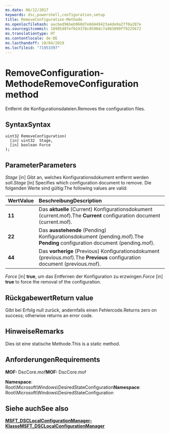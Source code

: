 ```yaml
---
ms.date: 06/12/2017
keywords: dsc,powershell,configuration,setup
title: RemoveConfiguration-Methode
ms.openlocfilehash: aacbed96beb960d7e0d449423a4de9a27f0a287e
ms.sourcegitcommit: 18985d07ef024378c8590dc7a983099ff9225672
ms.translationtype: HT
ms.contentlocale: de-DE
ms.lasthandoff: 10/04/2019
ms.locfileid: "71953397"
---
```

# <a name="removeconfiguration-method"></a><span data-ttu-id="599f2-103">RemoveConfiguration-Methode</span><span class="sxs-lookup"><span data-stu-id="599f2-103">RemoveConfiguration method</span></span>

<span data-ttu-id="599f2-104">Entfernt die Konfigurationsdateien.</span><span class="sxs-lookup"><span data-stu-id="599f2-104">Removes the configuration files.</span></span>

## <a name="syntax"></a><span data-ttu-id="599f2-105">Syntax</span><span class="sxs-lookup"><span data-stu-id="599f2-105">Syntax</span></span>

```mof
uint32 RemoveConfiguration(
  [in] uint32  Stage,
  [in] boolean Force
);
```

## <a name="parameters"></a><span data-ttu-id="599f2-106">Parameter</span><span class="sxs-lookup"><span data-stu-id="599f2-106">Parameters</span></span>

<span data-ttu-id="599f2-107">*Stage* \[in\] Gibt an, welches Konfigurationsdokument entfernt werden soll.</span><span class="sxs-lookup"><span data-stu-id="599f2-107">*Stage* \[in\] Specifies which configuration document to remove.</span></span> <span data-ttu-id="599f2-108">Die folgenden Werte sind gültig:</span><span class="sxs-lookup"><span data-stu-id="599f2-108">The following values are valid:</span></span>

|<span data-ttu-id="599f2-109">Wert</span><span class="sxs-lookup"><span data-stu-id="599f2-109">Value</span></span> |<span data-ttu-id="599f2-110">Beschreibung</span><span class="sxs-lookup"><span data-stu-id="599f2-110">Description</span></span> |
|:--- |:---|
|<span data-ttu-id="599f2-111">**1**</span><span class="sxs-lookup"><span data-stu-id="599f2-111">**1**</span></span> | <span data-ttu-id="599f2-112">Das **aktuelle** (Current) Konfigurationsdokument (current.mof).</span><span class="sxs-lookup"><span data-stu-id="599f2-112">The **Current** configuration document (current.mof).</span></span> |
|<span data-ttu-id="599f2-113">**2**</span><span class="sxs-lookup"><span data-stu-id="599f2-113">**2**</span></span> | <span data-ttu-id="599f2-114">Das **ausstehende** (Pending) Konfigurationsdokument (pending.mof).</span><span class="sxs-lookup"><span data-stu-id="599f2-114">The **Pending** configuration document (pending.mof).</span></span>  |
|<span data-ttu-id="599f2-115">**4**</span><span class="sxs-lookup"><span data-stu-id="599f2-115">**4**</span></span> | <span data-ttu-id="599f2-116">Das **vorherige** (Previous) Konfigurationsdokument (previous.mof).</span><span class="sxs-lookup"><span data-stu-id="599f2-116">The **Previous** configuration document (previous.mof).</span></span> |

<span data-ttu-id="599f2-117">*Force* \[in\] **true**, um das Entfernen der Konfiguration zu erzwingen.</span><span class="sxs-lookup"><span data-stu-id="599f2-117">*Force* \[in\] **true** to force the removal of the configuration.</span></span>

## <a name="return-value"></a><span data-ttu-id="599f2-118">Rückgabewert</span><span class="sxs-lookup"><span data-stu-id="599f2-118">Return value</span></span>

<span data-ttu-id="599f2-119">Gibt bei Erfolg null zurück, andernfalls einen Fehlercode.</span><span class="sxs-lookup"><span data-stu-id="599f2-119">Returns zero on success; otherwise returns an error code.</span></span>

## <a name="remarks"></a><span data-ttu-id="599f2-120">Hinweise</span><span class="sxs-lookup"><span data-stu-id="599f2-120">Remarks</span></span>

<span data-ttu-id="599f2-121">Dies ist eine statische Methode.</span><span class="sxs-lookup"><span data-stu-id="599f2-121">This is a static method.</span></span>

## <a name="requirements"></a><span data-ttu-id="599f2-122">Anforderungen</span><span class="sxs-lookup"><span data-stu-id="599f2-122">Requirements</span></span>

<span data-ttu-id="599f2-123">**MOF:** DscCore.mof</span><span class="sxs-lookup"><span data-stu-id="599f2-123">**MOF:** DscCore.mof</span></span>

<span data-ttu-id="599f2-124">**Namespace**: Root\Microsoft\Windows\DesiredStateConfiguration</span><span class="sxs-lookup"><span data-stu-id="599f2-124">**Namespace**: Root\Microsoft\Windows\DesiredStateConfiguration</span></span>

## <a name="see-also"></a><span data-ttu-id="599f2-125">Siehe auch</span><span class="sxs-lookup"><span data-stu-id="599f2-125">See also</span></span>

[<span data-ttu-id="599f2-126">**MSFT_DSCLocalConfigurationManager-Klasse**</span><span class="sxs-lookup"><span data-stu-id="599f2-126">**MSFT_DSCLocalConfigurationManager**</span></span>](msft-dsclocalconfigurationmanager.md)
